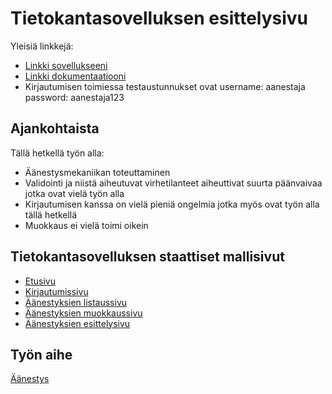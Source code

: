# Tietokantasovelluksen esittelysivu

Yleisiä linkkejä:

* [Linkki sovellukseeni](http://rovarje.users.cs.helsinki.fi/aanestys/)
* [Linkki dokumentaatiooni](https://github.com/responderi/Tsoha-Bootstrap/blob/master/doc/dokumentaatio.pdf)
* Kirjautumisen toimiessa testaustunnukset ovat username: aanestaja password: aanestaja123

## Ajankohtaista

Tällä hetkellä työn alla:
* Äänestysmekaniikan toteuttaminen
* Validointi ja niistä aiheutuvat virhetilanteet aiheuttivat suurta päänvaivaa jotka ovat vielä työn alla
* Kirjautumisen kanssa on vielä pieniä ongelmia jotka myös ovat työn alla tällä hetkellä
* Muokkaus ei vielä toimi oikein

## Tietokantasovelluksen staattiset mallisivut

* [Etusivu](http://rovarje.users.cs.helsinki.fi/aanestys/)
* [Kirjautumissivu](http://rovarje.users.cs.helsinki.fi/aanestys/login)
* [Äänestyksien listaussivu](http://rovarje.users.cs.helsinki.fi/aanestys/polls)
* [Äänestyksien muokkaussivu](http://rovarje.users.cs.helsinki.fi/aanestys/polledit)
* [Äänestyksien esittelysivu](http://rovarje.users.cs.helsinki.fi/aanestys/pollpage)

## Työn aihe

[Äänestys](http://advancedkittenry.github.io/suunnittelu_ja_tyoymparisto/aiheet/Aanestys.html) 
